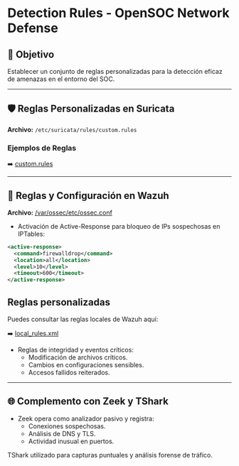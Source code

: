 # Detection Rules - OpenSOC Network Defense

## 🔎 Objetivo
Establecer un conjunto de reglas personalizadas para la detección eficaz de amenazas en el entorno del SOC.

---

## 🛡️ Reglas Personalizadas en Suricata

**Archivo:** `/etc/suricata/rules/custom.rules`

### Ejemplos de Reglas

➡️ [custom.rules](../../suricata/custom.rules)

---

## 🔧 Reglas y Configuración en Wazuh

**Archivo:** [/var/ossec/etc/ossec.conf](../../ossec/ossec.conf)

- Activación de Active-Response para bloqueo de IPs sospechosas en IPTables:
```xml
<active-response>
  <command>firewalldrop</command>
  <location>all</location>
  <level>10</level>
  <timeout>600</timeout>
</active-response>
```
## Reglas personalizadas

Puedes consultar las reglas locales de Wazuh aquí:

➡️ [local_rules.xml](../../wazuh/local_rules.xml)

- Reglas de integridad y eventos críticos:
  - Modificación de archivos críticos.
  - Cambios en configuraciones sensibles.
  - Accesos fallidos reiterados.

---

## 🌐 Complemento con Zeek y TShark

- Zeek opera como analizador pasivo y registra:
  - Conexiones sospechosas.
  - Análisis de DNS y TLS.
  - Actividad inusual en puertos.

TShark utilizado para capturas puntuales y análisis forense de tráfico.
